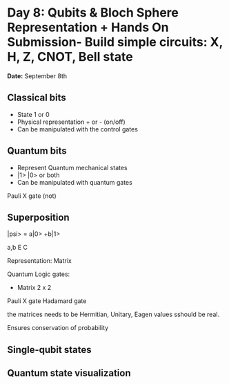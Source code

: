 # Day 8: Qubits & Bloch Sphere Representation + Hands On Submission- Build simple circuits: X, H, Z, CNOT, Bell state

**Date:** September 8th  


## Classical bits
- State 1 or 0
- Physical representation + or - (on/off)
- Can be manipulated with the control gates

## Quantum bits
- Represent Quantum mechanical states
- |1> |0> or both
- Can be manipulated with quantum gates


Pauli X gate (not)


## Superposition
|psi> = a|0> +b|1>

a,b E C

Representation: Matrix

Quantum Logic gates:
- Matrix 2 x 2

Pauli X gate
Hadamard gate

the matrices needs to be Hermitian, Unitary, Eagen values sshould be real. 

Ensures conservation of probability


## Single-qubit states


## Quantum state visualization

